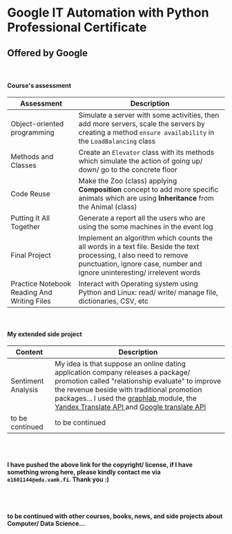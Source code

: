 # Google IT Automation with Python Professional Certificate
## Offered by Google
<br>

#### Course's assessment

| Assessment | Description |
| ----------- | ----------- |
| Object-oriented programming | Simulate a server with some activities, then add more servers, scale the servers by creating a method `ensure availability` in the `LoadBalancing` class  |
| Methods and Classes | Create an `Elevator` class with its methods which simulate the action of going up/ down/ go to the concrete floor |
| Code Reuse | Make the Zoo (class) applying **Composition** concept to add more specific animals which are using **Inheritance** from the Animal (class) |
| Putting It All Together | Generate a report all the users who are using the some machines in the event log  |
| Final Project | Implement an algorithm which counts the all words in a text file. Beside the text processing, I also need to remove punctuation, ignore case, number and ignore uninteresting/ irrelevent words |
| Practice Notebook Reading And Writing Files | Interact with Operating system using Python and Linux: read/ write/ manage file, dictionaries, CSV, etc  |
<br>

#### My extended side project

| Content | Description |
| ----------- | ----------- |
| Sentiment Analysis | My idea is that suppose an online dating application company releases a package/ promotion called "relationship evaluate" to improve the revenue beside with traditional promotion packages... I used the <a href="https://turi.com/">graphlab </a> module, the <a href="https://tech.yandex.com/translate/">Yandex Translate API </a> and <a href="https://cloud.google.com/translate/?utm_source=google&utm_medium=cpc&utm_campaign=japac-VN-all-en-dr-skws-all-all-trial-b-dr-1008074&utm_content=text-ad-none-none-DEV_c-CRE_252507584784-ADGP_Hybrid+%7C+AW+SEM+%7C+SKWS+~+T1+%7C+BMM+%7C+ML+%7C+M:1+%7C+VN+%7C+en+%7C+Translation+%7C+API-KWID_43700011073087841-kwd-34473296586&userloc_1028581&utm_term=KW_%2Btranslator%20%2Bapi&gclid=CjwKCAjwgbLzBRBsEiwAXVIygBzAE0zQczAKa7a1MJKmV8Ad5bvDOgwlaGtx-NgkaFPnJOLzF7oluhoCX_YQAvD_BwE">Google translate API </a>
| to be continued | to be continued |

<br><br>

**I have pushed the above link for the copyright/ license, if I have something wrong here, please kindly contact me via `e1601144@edu.vamk.fi`. Thank you :)**

<br><br>
#### **to be continued with other courses, books, news, and side projects about Computer/ Data Science...**

